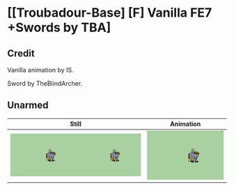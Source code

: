 # [\[Troubadour-Base\] \[F\] Vanilla FE7 +Swords by TBA]

## Credit

Vanilla animation by IS.

Sword by TheBlindArcher.
	
## Unarmed

| Still | Animation |
| :---: | :-------: |
| ![Unarmed still](./Unarmed_000.png) | ![Unarmed animation](./Unarmed.gif) |
